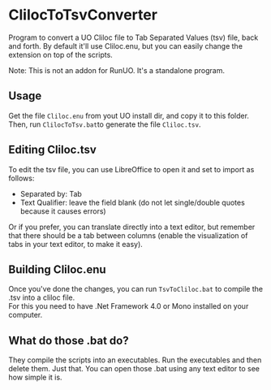 # ClilocToTsvConverter

Program to convert a UO Cliloc file to Tab Separated Values (tsv) file, back and forth. By default it'll use Cliloc.enu, but you can easily change the extension on top of the scripts.

Note: This is not an addon for RunUO. It's a standalone program.

## Usage

Get the file `Cliloc.enu` from yout UO install dir, and copy it to this folder.  
Then, run `ClilocToTsv.bat`to generate the file `Cliloc.tsv`. 

## Editing Cliloc.tsv

To edit the tsv file, you can use LibreOffice to open it and set to import as follows:

- Separated by: Tab
- Text Qualifier: leave the field blank (do not let single/double quotes because it causes errors)

Or if you prefer, you can translate directly into a text editor, but remember that there should be a tab between columns (enable the visualization of tabs in your text editor, to make it easy).

## Building Cliloc.enu

Once you've done the changes, you can run `TsvToCliloc.bat` to compile the .tsv into a cliloc file.  
For this you need to have .Net Framework 4.0 or Mono installed on your computer.

## What do those .bat do?

They compile the scripts into an executables. Run the executables and then delete them. Just that. You can open those .bat using any text editor to see how simple it is.